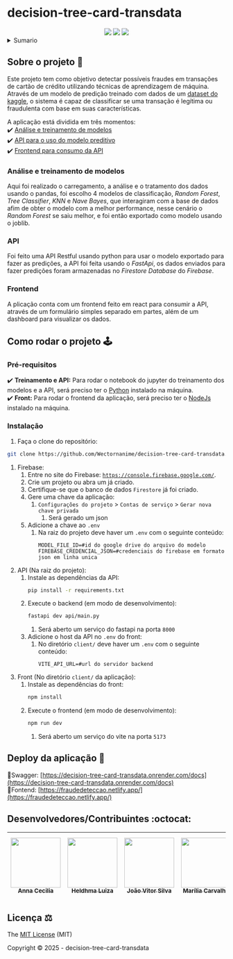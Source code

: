 # decision-tree-card-transdata

<!-- PROJECT SHIELDS -->
<div align="center">
  <img src="https://img.shields.io/github/contributors/wectornanime/decision-tree-card-transdata.svg?style=for-the-badge" />
  <img src="https://img.shields.io/github/license/wectornanime/decision-tree-card-transdata.svg?style=for-the-badge" />
  <img src="https://img.shields.io/github/v/release/wectornanime/decision-tree-card-transdata?style=for-the-badge" />
</div>

<!-- TABLE OF CONTENTS -->
<details>
  <summary>Sumario</summary>
  <ol>
    <li>
      <a href="#sobre-o-projeto-">Sobre o projeto</a>
      <ul>
        <li><a href="#análise-e-treinamento-de-modelos">Análise e treinamento de modelos</a></li>
        <li><a href="#api">API</a></li>
        <li><a href="#frontend">Frontend</a></li>
      </ul>
    </li>
    <li>
      <a href="#como-rodar-o-projeto-️">Como rodar o projeto</a>
      <ul>
        <li><a href="#pré-requisitos">Pré-requisitos</a></li>
        <li><a href="#instalação">Instalação</a></li>
      </ul>
    </li>
    <li><a href="#deploy-da-aplicação-dash">Deploy da aplicação</a></li>
    <li><a href="#desenvolvedorescontribuintes-octocat">Desenvolvedores/Contribuintes</a></li>
    <li><a href="#licença-️">Licença</a></li>
  </ol>
</details>


<!-- ABOUT THE PROJECT -->
## Sobre o projeto 📝
Este projeto tem como objetivo detectar possíveis fraudes em transações de cartão de crédito utilizando técnicas de aprendizagem de máquina. Através de um modelo de predição treinado com dados de um [dataset do kaggle](https://www.kaggle.com/datasets/dhanushnarayananr/credit-card-fraud), o sistema é capaz de classificar se uma transação é legítima ou fraudulenta com base em suas características.

A aplicação está dividida em três momentos:
<br>✔️ [Análise e treinamento de modelos](#análise-e-treinamento-de-modelos)
<br>✔️ [API para o uso do modelo preditivo](#api)
<br>✔️ [Frontend para consumo da API](#frontend)


### Análise e treinamento de modelos
Aqui foi realizado o carregamento, a análise e o tratamento dos dados usando o pandas, foi escolho 4 modelos de classificação, _Random Forest_, _Tree Classifier_, _KNN_ e _Nave Bayes_, que interagiram com a base de dados afim de obter o modelo com a melhor performance, nesse cenário o _Random Forest_ se saiu melhor, e foi então exportado como modelo usando o joblib.

### API
Foi feito uma API Restful usando python para usar o modelo exportado para fazer as predições, a API foi feita usando o _FastApi_, os dados enviados para fazer predições foram armazenadas no _Firestore Database_ do _Firebase_.

### Frontend
A plicação conta com um frontend feito em react para consumir a API, através de um formulário simples separado em partes, além de um dashboard para visualizar os dados.


<!-- GETTING STARTED -->
## Como rodar o projeto 🕹️
### Pré-requisitos
✔️ **Treinamento e API:** Para rodar o notebook do jupyter do treinamento dos modelos e a API, será preciso ter o [Python](https://www.python.org/) instalado na máquina.
<br>✔️ **Front:** Para rodar o frontend da aplicação, será preciso ter o [NodeJs](https://nodejs.org/en) instalado na máquina.

### Instalação
1. Faça o clone do repositório:
```sh
git clone https://github.com/Wectornanime/decision-tree-card-transdata.git
```
1. Firebase:
    1. Entre no site do Firebase: [`https://console.firebase.google.com/`](https://console.firebase.google.com/).
    1. Crie um projeto ou abra um já criado.
    1. Certifique-se que o banco de dados `Firestore` já foi criado.
    1. Gere uma chave da aplicação:
        1. `Configurações do projeto` > `Contas de serviço` > `Gerar nova chave privada`
            1. Será gerado um json
    1. Adicione a chave ao `.env`
        1. Na raiz do projeto deve haver um `.env` com o seguinte conteúdo:
            ```
            MODEL_FILE_ID=#id do google drive do arquivo do modelo
            FIREBASE_CREDENCIAL_JSON=#credenciais do firebase em formato json em linha unica
            ```
1. API (Na raiz do projeto):
    1. Instale as dependências da API:
        ```sh
        pip install -r requirements.txt
        ```
    1. Execute o backend (em modo de desenvolvimento):
        ```sh
        fastapi dev api/main.py
        ```
        1. Será aberto um serviço do fastapi na porta `8000`
    1. Adicione o host da API no `.env` do front:
        1. No diretório `client/` deve haver um `.env` com o seguinte conteúdo:
            ```
            VITE_API_URL=#url do servidor backend
            ```
1. Front (No diretório `client/` da aplicação):
    1. Instale as dependências do front:
        ```sh
        npm install
        ```
    1. Execute o frontend (em modo de desenvolvimento):
        ```sh
        npm run dev
        ```
        1. Será aberto um serviço do vite na porta `5173`


<!-- DEPLOY APPLICATION -->
## Deploy da aplicação :dash:
🔗Swagger: [https://decision-tree-card-transdata.onrender.com/docs](https://decision-tree-card-transdata.onrender.com/docs)
<br>🔗Fontend: [https://fraudedeteccao.netlify.app/](https://fraudedeteccao.netlify.app/)

<!-- DEVELOPERS -->
## Desenvolvedores/Contribuintes :octocat:

| [<img src="https://github.com/liad4ntas.png" width=115><br><sub>Anna Cecilia</sub>](https://github.com/liad4ntas) | [<img src="https://github.com/heldhma.png" width=115><br><sub>Heldhma Luiza</sub>](https://github.com/heldhma) | [<img src="https://github.com/heijsilva.png" width=115><br><sub>João Vitor Silva</sub>](https://github.com/heijsilva) | [<img src="https://github.com/MariliaCarv.png" width=115><br><sub>Marília Carvalho</sub>](https://github.com/wectornanime) | [<img src="https://github.com/wectornanime.png" width=115><br><sub>Wectornanime Felipe</sub>](https://github.com/wectornanime) |
| :---: | :---: | :---: | :---: | :---: |

## Licença ⚖️

The [MIT License](LICENSE) (MIT)

Copyright :copyright: 2025 - decision-tree-card-transdata
